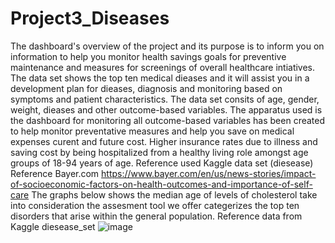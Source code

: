# Project3_Diseases
The dashboard's overview of the project and its purpose is to inform you on information to help you monitor health savings goals for preventive maintenance and measures for screenings of overall healthcare intiatives. The data set shows the top ten medical dieases and it will assist you in a development plan for dieases, diagnosis and monitoring based on symptoms and patient characteristics.
The data set consits of age, gender, weight, dieases and other outcome-based variables. 
The apparatus used is the dashboard for monitoring all outcome-based variables has been created to help monitor preventative measures and help you save on medical expenses curent and future cost. Higher insurance rates due to illness and saving cost by being hospitalized from a healthy living role amongst age groups of 18-94 years of age. 
Reference used Kaggle data set (diesease)
Reference  Bayer.com  https://www.bayer.com/en/us/news-stories/impact-of-socioeconomic-factors-on-health-outcomes-and-importance-of-self-care
The graphs below shows the median age of levels of cholesterol take into consideration the assesment tool we offer categerizes the top ten disorders that arise within the general population.
Reference  data from Kaggle diesease_set ![image](https://github.com/user-attachments/assets/7888a30f-eaf1-43e7-9936-9469ece212eb)

